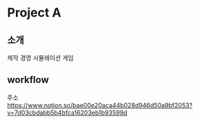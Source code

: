 # Project A
## 소개
제작 경영 시뮬레이션 게임

## workflow
주소  
https://www.notion.so/bae00e20aca44b028d946d50a9bf2053?v=7d03cbdabb5b4bfca16203eb1b93599d
